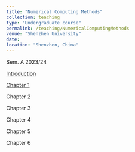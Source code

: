 ```yaml
---
title: "Numerical Computing Methods"
collection: teaching
type: "Undergraduate course"
permalink: /teaching/NumericalComputingMethods
venue: "Shenzhen University"
date: 
location: "Shenzhen, China"
---
```


Sem. A 2023/24


<a href="https://github.com/Li-X-P/Li-X-P.github.io/blob/master/files/Course/numericalComputationMethod/Intro.pdf" target="_blank">Introduction</a>

<a href="https://github.com/Li-X-P/Li-X-P.github.io/blob/master/files/Course/numericalComputationMethod/Chapter_1.pdf" target="_blank">Chapter 1</a>

Chapter 2

Chapter 3

Chapter 4

Chapter 5

Chapter 6

